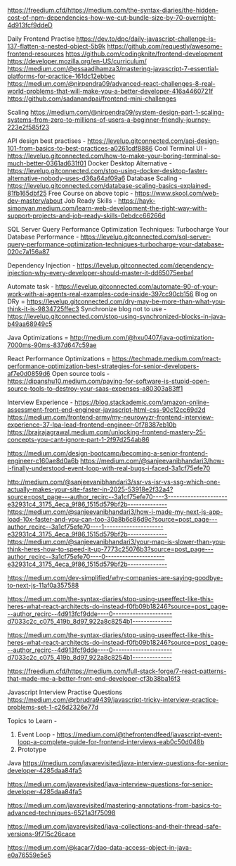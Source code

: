 https://freedium.cfd/https://medium.com/the-syntax-diaries/the-hidden-cost-of-npm-dependencies-how-we-cut-bundle-size-by-70-overnight-4d913fcf9ddeD

Daily Frontend Practise 
https://dev.to/dpc/daily-javascript-challenge-js-137-flatten-a-nested-object-5b9k
https://github.com/requestly/awesome-frontend-resources
https://github.com/codingknite/frontend-development
https://developer.mozilla.org/en-US/curriculum/
https://medium.com/@essaadihamza3/mastering-javascript-7-essential-platforms-for-practice-161dc12ebbec
https://medium.com/@nirpendra09/advanced-react-challenges-8-real-world-problems-that-will-make-you-a-better-developer-416a4460721f
https://github.com/sadanandpai/frontend-mini-challenges



Scaling
https://medium.com/@nirpendra09/system-design-part-1-scaling-systems-from-zero-to-millions-of-users-a-beginner-friendly-journey-223e2f585f23


API design best practises - https://levelup.gitconnected.com/api-design-101-from-basics-to-best-practices-a0261cdf8886
Cool Terminal UI - https://levelup.gitconnected.com/how-to-make-your-boring-terminal-so-much-better-0361ad631f01
Docker Desktop Alternative - https://levelup.gitconnected.com/stop-using-docker-desktop-faster-alternative-nobody-uses-d36a64af09a6
Database Scaling - https://levelup.gitconnected.com/database-scaling-basics-explained-81fb165dbf25
Free Course on above topic - https://www.skool.com/web-dev-mastery/about
Job Ready Skills - https://hayk-simonyan.medium.com/learn-web-development-the-right-way-with-support-projects-and-job-ready-skills-0ebdcc66266d

SQL Server Query Performance Optimization Techniques: Turbocharge Your Database Performance - 
https://levelup.gitconnected.com/sql-server-query-performance-optimization-techniques-turbocharge-your-database-020c7a156a87


Dependency Injection - https://levelup.gitconnected.com/dependency-injection-why-every-developer-should-master-it-dd65075eebaf


Automate task - https://levelup.gitconnected.com/automate-90-of-your-work-with-ai-agents-real-examples-code-inside-397cc90cb156
Blog on DRy = https://levelup.gitconnected.com/dry-may-be-more-than-what-you-think-it-is-9834725ffec3
Synchronize blog not to use - https://levelup.gitconnected.com/stop-using-synchronized-blocks-in-java-b49aa68949c5


Java Optimizations = http://medium.com/@hxu0407/java-optimization-7000ms-90ms-837d647c59ae



React Performance Optimizations = https://techmade.medium.com/react-performance-optimization-best-strategies-for-senior-developers-af7e0d0859d6
Open source tools - https://dipanshu10.medium.com/paying-for-software-is-stupid-open-source-tools-to-destroy-your-saas-expenses-a80303a83ff1



Interview Experience - 
https://blog.stackademic.com/amazon-online-assessment-front-end-engineer-javascript-html-css-90c12cc69d2d
https://medium.com/frontend-army/my-neurowyzr-frontend-interview-experience-37-lpa-lead-frontend-engineer-0f78387eb10b
https://brajrajagrawal.medium.com/unlocking-frontend-mastery-25-concepts-you-cant-ignore-part-1-2f97d254ab86

https://medium.com/design-bootcamp/becoming-a-senior-frontend-engineer-c160ae8d0a6b
https://medium.com/@sanjeevanibhandari3/how-i-finally-understood-event-loop-with-real-bugs-i-faced-3a1cf75efe70



http://medium.com/@sanjeevanibhandari3/ssr-vs-isr-vs-ssg-which-one-actually-makes-your-site-faster-in-2025-53918e2f32a4?source=post_page---author_recirc--3a1cf75efe70----3---------------------e32931c4_3175_4eca_9f86_1515d579bf2b--------------
https://medium.com/@sanjeevanibhandari3/how-i-made-my-next-js-app-load-10x-faster-and-you-can-too-30a8b6c86d9c?source=post_page---author_recirc--3a1cf75efe70----1---------------------e32931c4_3175_4eca_9f86_1515d579bf2b--------------
https://medium.com/@sanjeevanibhandari3/your-map-is-slower-than-you-think-heres-how-to-speed-it-up-7773c25076b3?source=post_page---author_recirc--3a1cf75efe70----0---------------------e32931c4_3175_4eca_9f86_1515d579bf2b--------------





https://medium.com/dev-simplified/why-companies-are-saying-goodbye-to-next-js-11af0a357588


https://medium.com/the-syntax-diaries/stop-using-useeffect-like-this-heres-what-react-architects-do-instead-f0fb09b18246?source=post_page---author_recirc--4d913fcf9dde----0---------------------d7033c2c_c075_419b_8d97_922a8c8254b1--------------

https://medium.com/the-syntax-diaries/stop-using-useeffect-like-this-heres-what-react-architects-do-instead-f0fb09b18246?source=post_page---author_recirc--4d913fcf9dde----0---------------------d7033c2c_c075_419b_8d97_922a8c8254b1--------------


https://freedium.cfd/https://medium.com/full-stack-forge/7-react-patterns-that-made-me-a-better-front-end-developer-cf3b38ba16f3

Javascript Interview Practise Questions
https://medium.com/@rbrudra9439/javascript-tricky-interview-practice-problems-set-1-c26d2326e77d

Topics to Learn - 

1. Event Loop - 
https://medium.com/@thefrontendfeed/javascript-event-loop-a-complete-guide-for-frontend-interviews-eab0c50d048b
2. Prototype



Java 
https://medium.com/javarevisited/java-interview-questions-for-senior-developer-4285daa84fa5

https://medium.com/javarevisited/java-interview-questions-for-senior-developer-4285daa84fa5


https://medium.com/javarevisited/mastering-annotations-from-basics-to-advanced-techniques-6521a3f75098

https://medium.com/javarevisited/java-collections-and-their-thread-safe-versions-9f715c26cace


https://medium.com/@kacar7/dao-data-access-object-in-java-e0a76559e5e5